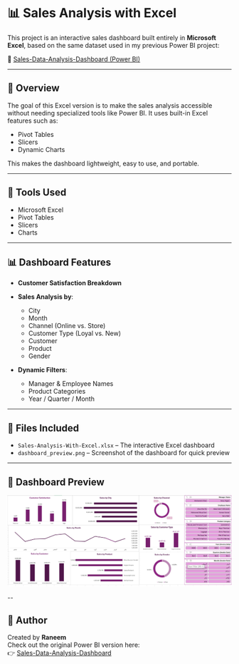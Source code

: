 # 📊 Sales Analysis with Excel

This project is an interactive sales dashboard built entirely in **Microsoft Excel**, based on the same dataset used in my previous Power BI project:

🔗 [Sales-Data-Analysis-Dashboard (Power BI)](https://github.com/Raneem6/Sales-Data-Analysis-Dashboard)

---

## 🔁 Overview

The goal of this Excel version is to make the sales analysis accessible without needing specialized tools like Power BI. It uses built-in Excel features such as:

- Pivot Tables  
- Slicers  
- Dynamic Charts  

This makes the dashboard lightweight, easy to use, and portable.

---

## 🧰 Tools Used

- Microsoft Excel  
- Pivot Tables  
- Slicers  
- Charts  

---

## 📊 Dashboard Features

- **Customer Satisfaction Breakdown**  
- **Sales Analysis by**:  
  - City  
  - Month  
  - Channel (Online vs. Store)  
  - Customer Type (Loyal vs. New)  
  - Customer  
  - Product  
  - Gender  

- **Dynamic Filters**:  
  - Manager & Employee Names  
  - Product Categories  
  - Year / Quarter / Month  

---

## 📁 Files Included

- `Sales-Analysis-With-Excel.xlsx` – The interactive Excel dashboard  
- `dashboard_preview.png` – Screenshot of the dashboard for quick preview  

---

## 📸 Dashboard Preview

![Dashboard Preview](dashboard_preview..png
)

--

## 📝 Author

Created by **Raneem**  
Check out the original Power BI version here:  
👉 [Sales-Data-Analysis-Dashboard](https://github.com/Raneem6/Sales-Data-Analysis-Dashboard)
